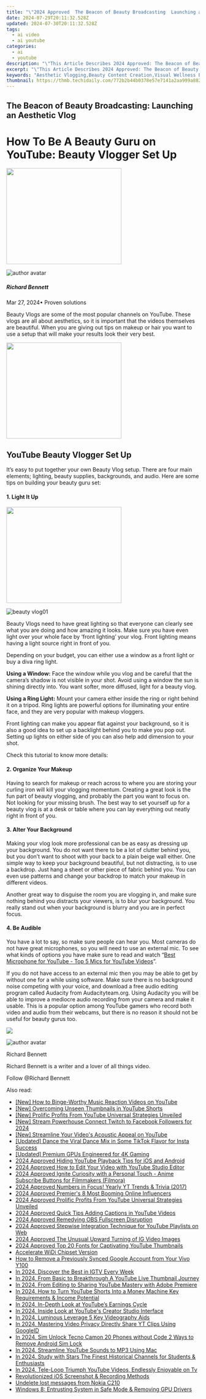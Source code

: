 ```yaml
---
title: "\"2024 Approved  The Beacon of Beauty Broadcasting  Launching an Aesthetic Vlog\""
date: 2024-07-29T20:11:32.528Z
updated: 2024-07-30T20:11:32.528Z
tags:
  - ai video
  - ai youtube
categories:
  - ai
  - youtube
description: "\"This Article Describes 2024 Approved: The Beacon of Beauty Broadcasting: Launching an Aesthetic Vlog\""
excerpt: "\"This Article Describes 2024 Approved: The Beacon of Beauty Broadcasting: Launching an Aesthetic Vlog\""
keywords: "Aesthetic Vlogging,Beauty Content Creation,Visual Wellness Blog,Skincare Video Series,Fashion Lifestyle Channels,Makeup Tutorials Online,Cosmetic Health Education"
thumbnail: https://thmb.techidaily.com/772b2b44b0378e57e7141a2aa999a88263926bcf3e3ae208c5af8f61bf24deca.jpg
---
```


## The Beacon of Beauty Broadcasting: Launching an Aesthetic Vlog

# How To Be A Beauty Guru on YouTube: Beauty Vlogger Set Up

<!-- affiliate ads begin -->
<a href="https://printrendy.pxf.io/c/5597632/1453721/17020" target="_top" id="1453721"><img src="//a.impactradius-go.com/display-ad/17020-1453721" border="0" alt="" width="300" height="250"/></a><img height="0" width="0" src="https://imp.pxf.io/i/5597632/1453721/17020" style="position:absolute;visibility:hidden;" border="0" />
<!-- affiliate ads end -->
![author avatar](https://images.wondershare.com/filmora/article-images/richard-bennett.jpg)

##### Richard Bennett

 Mar 27, 2024• Proven solutions

Beauty Vlogs are some of the most popular channels on YouTube. These vlogs are all about aesthetics, so it is important that the videos themselves are beautiful. When you are giving out tips on makeup or hair you want to use a setup that will make your results look their very best.

<!-- affiliate ads begin -->
<a href="https://printrendy.pxf.io/c/5597632/1453719/17020" target="_top" id="1453719"><img src="//a.impactradius-go.com/display-ad/17020-1453719" border="0" alt="" width="300" height="250"/></a><img height="0" width="0" src="https://imp.pxf.io/i/5597632/1453719/17020" style="position:absolute;visibility:hidden;" border="0" />
<!-- affiliate ads end -->
## YouTube Beauty Vlogger Set Up

It’s easy to put together your own Beauty Vlog setup. There are four main elements; lighting, beauty supplies, backgrounds, and audio. Here are some tips on building your beauty guru set:

#### 1\. Light It Up

<!-- affiliate ads begin -->
<a href="https://dhgate.sjv.io/c/5597632/1678785/12108" target="_top" id="1678785"><img src="//a.impactradius-go.com/display-ad/12108-1678785" border="0" alt="" width="300" height="250"/></a>
<!-- affiliate ads end -->
![beauty vlog01](https://images.wondershare.com/filmora/article-images/beauty-vlog01.JPG)

Beauty Vlogs need to have great lighting so that everyone can clearly see what you are doing and how amazing it looks. Make sure you have even light over your whole face by ‘front lighting’ your vlog. Front lighting means having a light source right in front of you.

Depending on your budget, you can either use a window as a front light or buy a diva ring light.

**Using a Window:**  Face the window while you vlog and be careful that the camera’s shadow is not visible in your shot. Avoid using a window the sun is shining directly into. You want softer, more diffused, light for a beauty vlog.

**Using a Ring Light:**  Mount your camera either inside the ring or right behind it on a tripod. Ring lights are powerful options for illuminating your entire face, and they are very popular with makeup vloggers.

Front lighting can make you appear flat against your background, so it is also a good idea to set up a backlight behind you to make you pop out. Setting up lights on either side of you can also help add dimension to your shot.

Check this tutorial to know more details:

#### 2\. Organize Your Makeup

Having to search for makeup or reach across to where you are storing your curling iron will kill your vlogging momentum. Creating a great look is the fun part of beauty vlogging, and probably the part you want to focus on. Not looking for your missing brush. The best way to set yourself up for a beauty vlog is at a desk or table where you can lay everything out neatly right in front of you.

#### 3\. Alter Your Background

Making your vlog look more professional can be as easy as dressing up your background. You do not want there to be a lot of clutter behind you, but you don’t want to shoot with your back to a plain beige wall either. One simple way to keep your background beautiful, but not distracting, is to use a backdrop. Just hang a sheet or other piece of fabric behind you. You can even use patterns and change your backdrop to match your makeup in different videos.

Another great way to disguise the room you are vlogging in, and make sure nothing behind you distracts your viewers, is to blur your background. You really stand out when your background is blurry and you are in perfect focus.

#### 4\. Be Audible

You have a lot to say, so make sure people can hear you. Most cameras do not have great microphones, so you will need to use an external mic. To see what kinds of options you have make sure to read and watch “[Best Microphone for YouTube - Top 5 Mics for YouTube Videos](https://tools.techidaily.com/wondershare/filmora/download/)”.

If you do not have access to an external mic then you may be able to get by without one for a while using software. Make sure there is no background noise competing with your voice, and download a free audio editing program called Audacity from Audacityteam.org. Using Audacity you will be able to improve a mediocre audio recording from your camera and make it usable. This is a popular option among YouTube gamers who record both video and audio from their webcams, but there is no reason it should not be useful for beauty gurus too.

<!-- affiliate ads begin -->
<a href="https://secure.2checkout.com/order/checkout.php?PRODS=35038891&QTY=1&AFFILIATE=108875&CART=1"><img src="https://www.dupinout.com/wp-content/uploads/2021/12/DupInOut-New-Duplicate-Scan-Tab.png" border="0"></a>
<!-- affiliate ads end -->
![author avatar](https://images.wondershare.com/filmora/article-images/richard-bennett.jpg)

Richard Bennett

Richard Bennett is a writer and a lover of all things video.

Follow @Richard Bennett



<ins class="adsbygoogle"
      style="display:block"
      data-ad-client="ca-pub-7571918770474297"
      data-ad-slot="8358498916"
      data-ad-format="auto"
      data-full-width-responsive="true"></ins>
<span class="atpl-alsoreadstyle">Also read:</span>
<div><ul>
<li><a href="https://youtube-help.techidaily.com/new-how-to-binge-worthy-music-reaction-videos-on-youtube/"><u>[New] How to Binge-Worthy Music Reaction Videos on YouTube</u></a></li>
<li><a href="https://youtube-help.techidaily.com/new-overcoming-unseen-thumbnails-in-youtube-shorts/"><u>[New] Overcoming Unseen Thumbnails in YouTube Shorts</u></a></li>
<li><a href="https://youtube-help.techidaily.com/new-prolific-profits-from-youtube-universal-strategies-unveiled/"><u>[New] Prolific Profits From YouTube  Universal Strategies Unveiled</u></a></li>
<li><a href="https://facebook-video-recording.techidaily.com/new-stream-powerhouse-connect-twitch-to-facebook-followers-for-2024/"><u>[New] Stream Powerhouse  Connect Twitch to Facebook Followers for 2024</u></a></li>
<li><a href="https://youtube-help.techidaily.com/new-streamline-your-videos-acoustic-appeal-on-youtube/"><u>[New] Streamline Your Video's Acoustic Appeal on YouTube</u></a></li>
<li><a href="https://instagram-video-files.techidaily.com/updated-dance-the-viral-dance-mix-in-some-tiktok-flavor-for-insta-success/"><u>[Updated] Dance the Viral Dance  Mix in Some TikTok Flavor for Insta Success</u></a></li>
<li><a href="https://extra-support.techidaily.com/updated-premium-gpus-engineered-for-4k-gaming/"><u>[Updated] Premium GPUs Engineered for 4K Gaming</u></a></li>
<li><a href="https://youtube-help.techidaily.com/2024-approved-hiding-youtube-playback-tips-for-ios-and-android/"><u>2024 Approved  Hiding YouTube Playback  Tips for iOS and Android</u></a></li>
<li><a href="https://youtube-help.techidaily.com/2024-approved-how-to-edit-your-video-with-youtube-studio-editor/"><u>2024 Approved  How to Edit Your Video with YouTube Studio Editor</u></a></li>
<li><a href="https://youtube-help.techidaily.com/2024-approved-ignite-curiosity-with-a-personal-touch-anime-subscribe-buttons-for-filmmakers-filmora/"><u>2024 Approved  Ignite Curiosity with a Personal Touch - Anime Subscribe Buttons for Filmmakers (Filmora)</u></a></li>
<li><a href="https://youtube-help.techidaily.com/2024-approved-numbers-in-focus-yearly-yt-trends-and-trivia-2017/"><u>2024 Approved  Numbers in Focus! Yearly YT Trends & Trivia (2017)</u></a></li>
<li><a href="https://youtube-help.techidaily.com/2024-approved-premiers-8-most-booming-online-influencers/"><u>2024 Approved  Premier's 8 Most Booming Online Influencers</u></a></li>
<li><a href="https://youtube-help.techidaily.com/2024-approved-prolific-profits-from-youtube-universal-strategies-unveiled/"><u>2024 Approved  Prolific Profits From YouTube  Universal Strategies Unveiled</u></a></li>
<li><a href="https://youtube-help.techidaily.com/2024-approved-quick-tips-adding-captions-in-youtube-videos/"><u>2024 Approved  Quick Tips  Adding Captions in YouTube Videos</u></a></li>
<li><a href="https://remote-screen-capture.techidaily.com/2024-approved-remedying-obs-fullscreen-disruption/"><u>2024 Approved  Remedying OBS Fullscreen Disruption</u></a></li>
<li><a href="https://youtube-help.techidaily.com/2024-approved-stepwise-integration-technique-for-youtube-playlists-on-web/"><u>2024 Approved  Stepwise Integration Technique for YouTube Playlists on Web</u></a></li>
<li><a href="https://fox-helps.techidaily.com/2024-approved-the-unusual-upward-turning-of-ig-video-images/"><u>2024 Approved  The Unusual Upward Turning of IG Video Images</u></a></li>
<li><a href="https://youtube-help.techidaily.com/2024-approved-top-20-fonts-for-captivating-youtube-thumbnails/"><u>2024 Approved  Top 20 Fonts for Captivating YouTube Thumbnails</u></a></li>
<li><a href="https://driver-install.techidaily.com/accelerate-widi-chipset-version/"><u>Accelerate WiDi Chipset Version</u></a></li>
<li><a href="https://android-unlock.techidaily.com/how-to-remove-a-previously-synced-google-account-from-your-vivo-y100-by-drfone-android/"><u>How to Remove a Previously Synced Google Account from Your Vivo Y100</u></a></li>
<li><a href="https://instagram-videos.techidaily.com/in-2024-discover-the-best-in-igtv-every-week/"><u>In 2024, Discover the Best in IGTV Every Week</u></a></li>
<li><a href="https://youtube-help.techidaily.com/in-2024-from-basic-to-breakthrough-a-youtube-live-thumbnail-journey/"><u>In 2024, From Basic to Breakthrough  A YouTube Live Thumbnail Journey</u></a></li>
<li><a href="https://youtube-help.techidaily.com/in-2024-from-editing-to-sharing-youtube-mastery-with-adobe-premiere/"><u>In 2024, From Editing to Sharing  YouTube Mastery with Adobe Premiere</u></a></li>
<li><a href="https://youtube-help.techidaily.com/in-2024-how-to-turn-youtube-shorts-into-a-money-machine-key-requirements-and-income-potential/"><u>In 2024, How to Turn YouTube Shorts Into a Money Machine  Key Requirements & Income Potential</u></a></li>
<li><a href="https://youtube-help.techidaily.com/in-2024-in-depth-look-at-youtubes-earnings-cycle/"><u>In 2024, In-Depth Look at YouTube’s Earnings Cycle</u></a></li>
<li><a href="https://youtube-help.techidaily.com/in-2024-inside-look-at-youtubes-creator-studio-interface/"><u>In 2024, Inside Look at YouTube's Creator Studio Interface</u></a></li>
<li><a href="https://some-guidance.techidaily.com/in-2024-luminous-leverage-5-key-videography-aids/"><u>In 2024, Luminous Leverage  5 Key Videography Aids</u></a></li>
<li><a href="https://youtube-help.techidaily.com/in-2024-mastering-video-privacy-directly-share-yt-clips-using-googleid/"><u>In 2024, Mastering Video Privacy  Directly Share YT Clips Using GoogleID</u></a></li>
<li><a href="https://sim-unlock.techidaily.com/in-2024-sim-unlock-tecno-camon-20-phones-without-code-2-ways-to-remove-android-sim-lock-by-drfone-android/"><u>In 2024, Sim Unlock Tecno Camon 20 Phones without Code 2 Ways to Remove Android Sim Lock</u></a></li>
<li><a href="https://youtube-help.techidaily.com/in-2024-streamline-youtube-sounds-to-mp3-using-mac/"><u>In 2024, Streamline YouTube Sounds to MP3 Using Mac</u></a></li>
<li><a href="https://youtube-help.techidaily.com/in-2024-study-with-stars-the-finest-historical-channels-for-students-and-enthusiasts/"><u>In 2024, Study with Stars  The Finest Historical Channels for Students & Enthusiasts</u></a></li>
<li><a href="https://youtube-stream.techidaily.com/in-2024-tele-loop-triumph-youtube-videos-endlessly-enjoyable-on-tv/"><u>In 2024, Tele-Loop Triumph  YouTube Videos, Endlessly Enjoyable on Tv</u></a></li>
<li><a href="https://screen-video-capture.techidaily.com/revolutionized-ios-screenshot-and-recording-methods/"><u>Revolutionized iOS Screenshot & Recording Methods</u></a></li>
<li><a href="https://techidaily.com/undelete-lost-messages-from-nokia-c210-by-fonelab-android-recover-messages/"><u>Undelete lost messages from Nokia C210</u></a></li>
<li><a href="https://graphic-issues.techidaily.com/windows-8-entrusting-system-in-safe-mode-and-removing-gpu-drivers/"><u>Windows 8: Entrusting System in Safe Mode & Removing GPU Drivers</u></a></li>
</ul></div>
